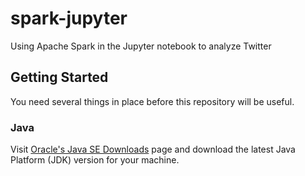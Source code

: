 # spark-jupyter
Using Apache Spark in the Jupyter notebook to analyze Twitter

## Getting Started
You need several things in place before this repository will be useful.

### Java
Visit [Oracle's Java SE Downloads](http://www.oracle.com/technetwork/java/javase/downloads/index.html) page and download the latest Java Platform (JDK) version for your machine.
